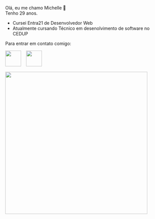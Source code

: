 Olá, eu me chamo Michelle 👋<br>
Tenho 29 anos.
- Cursei Entra21 de Desenvolvedor Web
- Atualmente cursando Técnico em desenolvimento de software no CEDUP

Para entrar em contato comigo:

<a href="https://www.linkedin.com/in/michelle-gieseler/">   
<img align="center" width="50px" src="https://skillicons.dev/icons?i=linkedin"></a>&nbsp &nbsp
<a href="https://github.com/mihcgieseler">
<img align="center" width="50px" src="https://skillicons.dev/icons?i=github"></a><br><br>
<img align="center" width=450 src="https://github-readme-stats.vercel.app/api?username=mihcgieseler&bg_color=040404&icon_color=e6047f&border_color=e6047f&text_color=e6047f&title_color=e6047f&rank_icon=github" />
